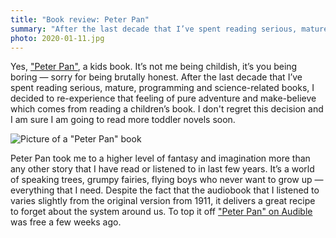 ```yaml
---
title: "Book review: Peter Pan"
summary: "After the last decade that I’ve spent reading serious, mature, programming and science-related books, I decided to re-experience that feeling of pure adventure and make-believe which comes from reading a children’s book. I don't regret this decision and I am sure I am going to read more toddler novels soon."
photo: 2020-01-11.jpg
---
```


Yes, ["Peter Pan"](https://www.goodreads.com/book/show/34268.Peter_Pan), a kids book. It’s not me being childish, it’s you being boring — sorry for being brutally honest. After the last decade that I’ve spent reading serious, mature, programming and science-related books, I decided to re-experience that feeling of pure adventure and make-believe which comes from reading a children’s book. I don't regret this decision and I am sure I am going to read more toddler novels soon.

![Picture of a "Peter Pan" book](/photos/2020-01-11-1.jpg)

Peter Pan took me to a higher level of fantasy and imagination more than any other story that I have read or listened to in last few years. It’s a world of speaking trees, grumpy fairies, flying boys who never want to grow up — everything that I need. Despite the fact that the audiobook that I listened to varies slightly from the original version from 1911, it delivers a great recipe to forget about the system around us. To top it off ["Peter Pan" on Audible](https://www.audible.co.uk/pd/Peter-Pan-Audiobook/B081HH7XNL) was free a few weeks ago.
